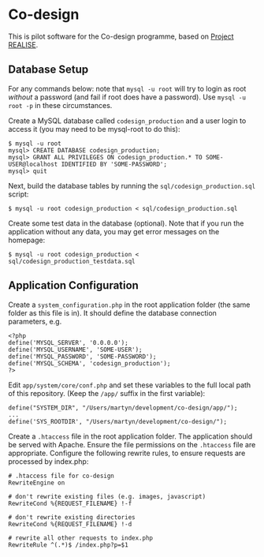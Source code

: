 Co-design
=========

This is pilot software for the Co-design programme, based on 
[Project REALISE](https://github.com/AccessAtECS/Project-REALISE).

Database Setup
--------------
For any commands below: note that `mysql -u root` will try to login as root
_without_ a password (and fail if root does have a password).
Use `mysql -u root -p` in these circumstances.

Create a MySQL database called `codesign_production` and a user login to
access it (you may need to be mysql-root to do this):

    $ mysql -u root 
    mysql> CREATE DATABASE codesign_production;
    mysql> GRANT ALL PRIVILEGES ON codesign_production.* TO SOME-USER@localhost IDENTIFIED BY 'SOME-PASSWORD';
    mysql> quit

Next, build the database tables by running the `sql/codesign_production.sql`
script:

    $ mysql -u root codesign_production < sql/codesign_production.sql

Create some test data in the database (optional). Note that if you run the
application without any data, you may get error messages on the homepage:

    $ mysql -u root codesign_production < sql/codesign_production_testdata.sql

Application Configuration
-------------------------

Create a `system_configuration.php` in the root application folder (the same 
folder as this file is in). It should define the database connection
parameters, e.g.

    <?php
    define('MYSQL_SERVER', '0.0.0.0');
    define('MYSQL_USERNAME', 'SOME-USER');
    define('MYSQL_PASSWORD', 'SOME-PASSWORD');
    define('MYSQL_SCHEMA', 'codesign_production');
    ?>

Edit `app/system/core/conf.php` and set these variables to the full local path
of this repository. (Keep the `/app/` suffix in the first variable):

    define("SYSTEM_DIR", "/Users/martyn/development/co-design/app/");
    ...
    define('SYS_ROOTDIR', "/Users/martyn/development/co-design/");


Create a `.htaccess` file in the root application folder. The application
should be served with Apache. Ensure the file permissions on the `.htaccess`
file are appropriate. Configure the following rewrite rules, to ensure
requests are processed by index.php:

    # .htaccess file for co-design
    RewriteEngine on

    # don't rewrite existing files (e.g. images, javascript)
    RewriteCond %{REQUEST_FILENAME} !-f

    # don't rewrite existing directories
    RewriteCond %{REQUEST_FILENAME} !-d

    # rewrite all other requests to index.php
    RewriteRule ^(.*)$ /index.php?p=$1
